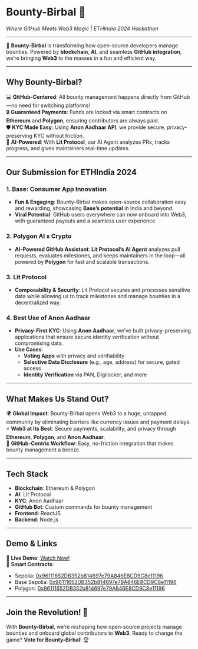 # **Bounty-Birbal** 🌟  
*Where GitHub Meets Web3 Magic | ETHIndia 2024 Hackathon*  

---

🎉 **Bounty-Birbal** is transforming how open-source developers manage bounties. Powered by **blockchain**, **AI**, and seamless **GitHub integration**, we’re bringing **Web3** to the masses in a fun and efficient way.  

---

## **Why Bounty-Birbal?**  

💻 **GitHub-Centered**: All bounty management happens directly from GitHub—no need for switching platforms!  
🔒 **Guaranteed Payments**: Funds are locked via smart contracts on **Ethereum** and **Polygon**, ensuring contributors are always paid.  
🛡️ **KYC Made Easy**: Using **Anon Aadhaar API**, we provide secure, privacy-preserving KYC without friction.  
🤖 **AI-Powered**: With **Lit Protocol**, our AI Agent analyzes PRs, tracks progress, and gives maintainers real-time updates.  

---

## **Our Submission for ETHIndia 2024**  

### **1. Base: Consumer App Innovation**  
- **Fun & Engaging**: Bounty-Birbal makes open-source collaboration easy and rewarding, showcasing **Base’s potential** in India and beyond.  
- **Viral Potential**: GitHub users everywhere can now onboard into Web3, with guaranteed payouts and a seamless user experience.

### **2. Polygon AI x Crypto**  
- **AI-Powered GitHub Assistant**: **Lit Protocol’s AI Agent** analyzes pull requests, evaluates milestones, and keeps maintainers in the loop—all powered by **Polygon** for fast and scalable transactions.  

### **3. Lit Protocol**  
- **Composability & Security**: Lit Protocol secures and processes sensitive data while allowing us to track milestones and manage bounties in a decentralized way.

### **4. Best Use of Anon Aadhaar**  
- **Privacy-First KYC**: Using **Anon Aadhaar**, we’ve built privacy-preserving applications that ensure secure identity verification without compromising data.  
- **Use Cases**:  
  - **Voting Apps** with privacy and verifiability  
  - **Selective Data Disclosure** (e.g., age, address) for secure, gated access  
  - **Identity Verification** via PAN, Digilocker, and more  

---

## **What Makes Us Stand Out?**  

🌍 **Global Impact**: Bounty-Birbal opens Web3 to a huge, untapped community by eliminating barriers like currency issues and payment delays.  
⚡ **Web3 at Its Best**: Secure payments, scalability, and privacy through **Ethereum**, **Polygon**, and **Anon Aadhaar**.  
🎯 **GitHub-Centric Workflow**: Easy, no-friction integration that makes bounty management a breeze.  

---

## **Tech Stack**  

- **Blockchain**: Ethereum & Polygon  
- **AI**: Lit Protocol  
- **KYC**: Anon Aadhaar  
- **GitHub Bot**: Custom commands for bounty management  
- **Frontend**: ReactJS  
- **Backend**: Node.js  

---

## **Demo & Links**  

🎥 **Live Demo**: [Watch Now!](#)  
🔗 **Smart Contracts**:  
- Sepolia: [0x96111652DB352b814697e79A846E8CD9C8e11196](https://cardona-zkevm.polygonscan.com/address/0x96111652DB352b814697e79A846E8CD9C8e11196)
- Base Sepolia: [0x96111652DB352b814697e79A846E8CD9C8e11196](https://cardona-zkevm.polygonscan.com/address/0x96111652DB352b814697e79A846E8CD9C8e11196)
- Polygon: [0x96111652DB352b814697e79A846E8CD9C8e11196](https://cardona-zkevm.polygonscan.com/address/0x96111652DB352b814697e79A846E8CD9C8e11196)

---

## **Join the Revolution!** 🚀  

With **Bounty-Birbal**, we’re reshaping how open-source projects manage bounties and onboard global contributors to **Web3**. Ready to change the game? **Vote for Bounty-Birbal**! 🏆